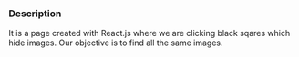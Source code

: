 ### Description
It is a page created with React.js where we are clicking black sqares which hide images. Our objective is to find all the same images.
